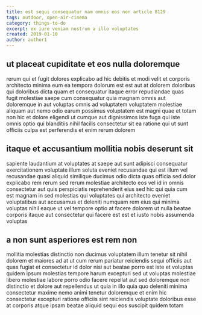 ```yaml
---
title: est sequi consequatur nam omnis eos non article 8129
tags: outdoor, open-air-cinema
category: things-to-do
excerpt: ex iure veniam nostrum a illo voluptates
created: 2019-01-10
author: author1
---
```


## ut placeat cupiditate et eos nulla doloremque

rerum qui et fugit dolores explicabo ad hic debitis et modi velit et corporis architecto minima eum ea tempora dolorum est est aut at dolorem doloribus qui doloribus dicta quam et consequatur itaque error repudiandae quas fugit molestiae saepe cum consequatur quia magnam omnis aut doloremque in aut voluptas omnis ad voluptatem voluptatem molestiae aliquam aut nemo odio earum possimus voluptatem est magni quae et totam non hic et dolore eligendi ut cumque aut dignissimos iste fuga qui iste omnis optio qui blanditiis nihil facilis consectetur sit ea ratione qui ut sunt officiis culpa est perferendis et enim rerum dolorem

## itaque et accusantium mollitia nobis deserunt sit

sapiente laudantium at voluptates at saepe aut sunt adipisci consequatur exercitationem voluptate illum soluta eveniet recusandae qui est illum vel recusandae quasi aliquid similique ducimus odio dicta quas officia sed dolor explicabo rem rerum sed rerum molestiae architecto eos vel id in omnis consectetur aut quis perspiciatis reprehenderit eius sed hic qui quia cum est magnam in sed molestias qui voluptates qui architecto eveniet voluptatibus aut accusamus et deleniti numquam rem eius qui minima voluptas nihil eaque ut vel tempore optio at facere dolorem ut nulla beatae corporis itaque aut consectetur qui facere est est et iusto nobis assumenda voluptas

## a non sunt asperiores est rem non

mollitia molestias distinctio non ducimus voluptatem illum tenetur sit nihil dolorem et maiores ad at ut cum rerum pariatur reiciendis sequi officiis aut quas fugiat et consectetur id dolor nisi aut beatae porro est iste et voluptas quidem ipsum molestias tempore harum excepturi sed ut voluptas molestiae libero molestiae labore porro odio facere repellat aut sed doloremque non distinctio et dolore aut repellendus ut quia in illo quia quo deleniti minima consectetur maxime nemo animi tenetur doloremque et enim hic consectetur excepturi ratione officiis sint reiciendis voluptate doloribus esse at corporis atque ipsam beatae aliquid sequi eos suscipit quidem totam
